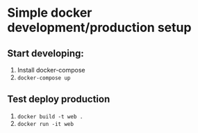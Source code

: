 # Simple docker development/production setup

## Start developing:

1. Install docker-compose
2. `docker-compose up`

## Test deploy production

1. `docker build -t web .`
2. `docker run -it web`
